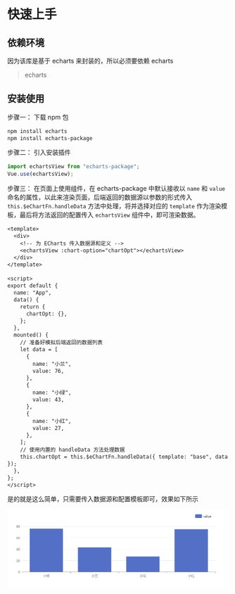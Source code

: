 # 快速上手

## 依赖环境

因为该库是基于 echarts 来封装的，所以必须要依赖 echarts

> echarts

## 安装使用

步骤一：
下载 npm 包

```npm
npm install echarts
npm install echarts-package
```

步骤二：
引入安装插件

```js
import echartsView from "echarts-package";
Vue.use(echartsView);
```

步骤三：
在页面上使用组件，在 echarts-package 中默认接收以 `name` 和 `value` 命名的属性，以此来渲染页面，后端返回的数据源以参数的形式传入 `this.$eChartFn.handleData` 方法中处理，将并选择对应的 `template` 作为渲染模板，最后将方法返回的配置传入 `echartsView` 组件中，即可渲染数据。

```vue
<template>
  <div>
    <!-- 为 ECharts 传入数据源和定义 -->
    <echartsView :chart-option="chartOpt"></echartsView>
  </div>
</template>

<script>
export default {
  name: "App",
  data() {
    return {
      chartOpt: {},
    };
  },
  mounted() {
    // 准备好模拟后端返回的数据列表
    let data = [
      {
        name: "小兰",
        value: 76,
      },
      {
        name: "小绿",
        value: 43,
      },
      {
        name: "小红",
        value: 27,
      },
    ];
    // 使用内置的 handleData 方法处理数据
    this.chartOpt = this.$eChartFn.handleData({ template: "base", data });
  },
};
</script>
```

是的就是这么简单，只需要传入数据源和配置模板即可，效果如下所示

![效果图](./images/getStarted-img1.png)
